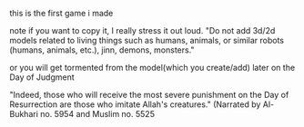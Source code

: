 this is the first game i made

note if you want to copy it, I really stress it out loud.
"Do not add 3d/2d models related to living things such as humans, animals, or similar robots (humans, animals, etc.), jinn, demons, monsters."

or you will get tormented from the model(which you create/add) later on the Day of Judgment

"Indeed, those who will receive the most severe punishment on the Day of Resurrection are those who imitate Allah's creatures." (Narrated by Al-Bukhari no. 5954 and Muslim no. 5525
